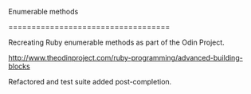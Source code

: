 Enumerable methods

===================================

Recreating Ruby enumerable methods as part of the Odin Project. 

http://www.theodinproject.com/ruby-programming/advanced-building-blocks

Refactored and test suite added post-completion.